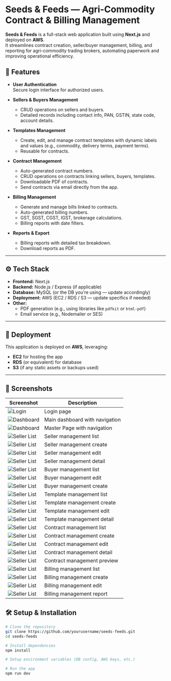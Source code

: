 # Seeds & Feeds — Agri-Commodity Contract & Billing Management

**Seeds & Feeds** is a full-stack web application built using **Next.js** and deployed on **AWS**.  
It streamlines contract creation, seller/buyer management, billing, and reporting for agri-commodity trading brokers, automating paperwork and improving operational efficiency.

## 🌟 Features

- **User Authentication**  
  Secure login interface for authorized users.

- **Sellers & Buyers Management**  
  - CRUD operations on sellers and buyers.
  - Detailed records including contact info, PAN, GSTIN, state code, account details.

- **Templates Management**  
  - Create, edit, and manage contract templates with dynamic labels and values (e.g., commodity, delivery terms, payment terms).
  - Reusable for contracts.

- **Contract Management**  
  - Auto-generated contract numbers.
  - CRUD operations on contracts linking sellers, buyers, templates.
  - Downloadable PDF of contracts.
  - Send contracts via email directly from the app.

- **Billing Management**  
  - Generate and manage bills linked to contracts.
  - Auto-generated billing numbers.
  - GST, SGST, CGST, IGST, brokerage calculations.
  - Billing reports with date filters.

- **Reports & Export**  
  - Billing reports with detailed tax breakdown.
  - Download reports as PDF.

---

## ⚙️ Tech Stack

- **Frontend:** Next.js  
- **Backend:** Node.js / Express (if applicable)  
- **Database:** MySQL (or the DB you’re using — update accordingly)  
- **Deployment:** AWS (EC2 / RDS / S3 — update specifics if needed)  
- **Other:**  
  - PDF generation (e.g., using libraries like `pdfkit` or `html-pdf`)  
  - Email service (e.g., Nodemailer or SES)

---

## 🚀 Deployment

This application is deployed on **AWS**, leveraging:
- **EC2** for hosting the app  
- **RDS** (or equivalent) for database  
- **S3** (if any static assets or backups used)

---

## 📸 Screenshots

| Screenshot | Description |
|------------|-------------|
| ![Login](screenshot/2.png) | Login page |
| ![Dashboard](screenshot/3.png) | Main dashboard with navigation |
| ![Dashboard](screenshot/4.png) | Master Page with navigation |
| ![Seller List](screenshot/5.png) | Seller management list |
| ![Seller List](screenshot/7.png) | Seller management create |
| ![Seller List](screenshot/8.png) | Seller management edit |
| ![Seller List](screenshot/9.png) | Seller management detail |
| ![Seller List](screenshot/10.png) | Buyer management list |
| ![Seller List](screenshot/12.png) | Buyer management edit |
| ![Seller List](screenshot/13.png) | Buyer management create |
| ![Seller List](screenshot/14.png) | Template management list |
| ![Seller List](screenshot/15.png) | Template management create |
| ![Seller List](screenshot/16.png) | Template management edit |
| ![Seller List](screenshot/18.png) | Template management detail |
| ![Seller List](screenshot/19.png) | Contract management list |
| ![Seller List](screenshot/20.png) | Contract management create |
| ![Seller List](screenshot/21.png) | Contract management edit |
| ![Seller List](screenshot/23.png) | Contract management detail |
| ![Seller List](screenshot/25.png) | Contract management preview |
| ![Seller List](screenshot/27.png) | Billing management list |
| ![Seller List](screenshot/28.png) | Billing management create |
| ![Seller List](screenshot/29.png) | Billing management edit |
| ![Seller List](screenshot/30.png) | Billing management report |

## 🛠️ Setup & Installation

```bash
# Clone the repository
git clone https://github.com/yourusername/seeds-feeds.git
cd seeds-feeds

# Install dependencies
npm install

# Setup environment variables (DB config, AWS keys, etc.)

# Run the app
npm run dev
